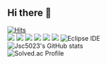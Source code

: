 ## Hi there 👋

[![Hits](https://hits.seeyoufarm.com/api/count/incr/badge.svg?url=https%3A%2F%2Fgithub.com%2Fjsc5023&count_bg=%2379C83D&title_bg=%23555555&icon=&icon_color=%23E7E7E7&title=hits&edge_flat=false)](https://hits.seeyoufarm.com)
<br/>
![](https://img.shields.io/badge/Spring-007396?style=flat&logo=spring&logoColor=white")
![](https://img.shields.io/badge/.net-512BD4?style=flat&logo=dotnet&logoColor=white")
![](https://img.shields.io/badge/gitkraken-000000?style=flat&logo=gitkraken&logoColor=white")
![](https://img.shields.io/badge/Intellij-000000?style=flat&logo=intellijidea&logoColor=white")
![](https://img.shields.io/badge/Mysql-000000?style=flat&logo=mysql&logoColor=white")
![](https://img.shields.io/badge/postgresql-000000?style=flat&logo=postgresql&logoColor=white")
![Eclipse IDE](https://img.shields.io/badge/Eclipse%20IDE-2C2255.svg?&style=flat&logo=Eclipse%20IDE&logoColor=white)
<br/>
![Jsc5023's GitHub stats](https://github-readme-stats.vercel.app/api?username=jsc5023&show_icons=true&theme=dark)
<br/>
![![Solved.ac Profile](http://mazassumnida.wtf/api/v2/generate_badge?boj=kiu5121)](https://solved.ac/kiu5121/)




<!--
**jsc5023/jsc5023** is a ✨ _special_ ✨ repository because its `README.md` (this file) appears on your GitHub profile.

Here are some ideas to get you started:

- 🔭 I’m currently working on ...
- 🌱 I’m currently learning ...
- 👯 I’m looking to collaborate on ...
- 🤔 I’m looking for help with ...
- 💬 Ask me about ...
- 📫 How to reach me: ...
- 😄 Pronouns: ...
- ⚡ Fun fact: ...
-->
